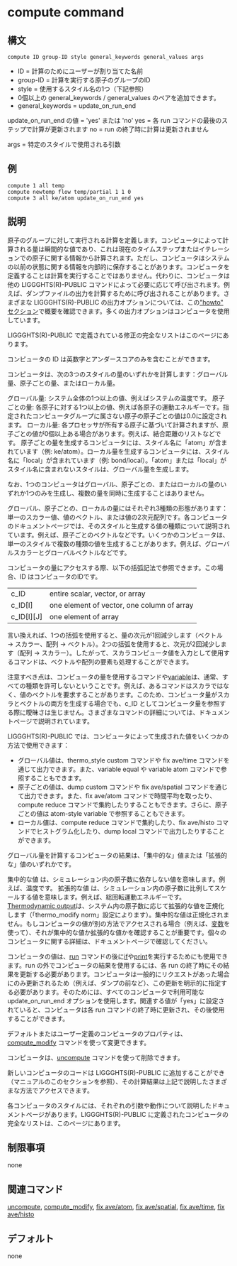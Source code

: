 # compute command

## 構文
```
compute ID group-ID style general_keywords general_values args
```

- ID = 計算のためにユーザーが割り当てた名前
- group-ID = 計算を実行する原子のグループのID
- style = 使用するスタイル名の1つ（下記参照）
- 0個以上の general_keywords / general_values のペアを追加できます。
- general_keywords = update_on_run_end

update_on_run_end の値 = 'yes' または 'no'
yes = 各 run コマンドの最後のステップで計算が更新されます
no = run の終了時に計算は更新されません

args = 特定のスタイルで使用される引数

## 例
```
compute 1 all temp
compute newtemp flow temp/partial 1 1 0
compute 3 all ke/atom update_on_run_end yes
```

## 説明
原子のグループに対して実行される計算を定義します。コンピュータによって計算される量は瞬間的な値であり、これは現在のタイムステップまたはイテレーションでの原子に関する情報から計算されます。ただし、コンピュータはシステムの以前の状態に関する情報を内部的に保存することがあります。コンピュータを定義することは計算を実行することではありません。代わりに、コンピュータは他の LIGGGHTS(R)-PUBLIC コマンドによって必要に応じて呼び出されます。例えば、ダンプファイルの出力を計算するために呼び出されることがあります。さまざまな LIGGGHTS(R)-PUBLIC の出力オプションについては、この["howto" セクション]()で概要を確認できます。多くの出力オプションはコンピュータを使用しています。

LIGGGHTS(R)-PUBLIC で定義されている修正の完全なリストはこのページにあります。

コンピュータの ID は英数字とアンダースコアのみを含むことができます。

コンピュータは、次の3つのスタイルの量のいずれかを計算します：グローバル量、原子ごとの量、またはローカル量。

グローバル量: システム全体の1つ以上の値、例えばシステムの温度です。
原子ごとの量: 各原子に対する1つ以上の値、例えば各原子の運動エネルギーです。指定されたコンピュータグループに属さない原子の原子ごとの値は0.0に設定されます。
ローカル量: 各プロセッサが所有する原子に基づいて計算されますが、原子ごとの値が0個以上ある場合があります。例えば、結合距離のリストなどです。
原子ごとの量を生成するコンピュータには、スタイル名に「atom」が含まれています（例: ke/atom）。ローカル量を生成するコンピュータには、スタイル名に「local」が含まれています（例: bond/local）。「atom」または「local」がスタイル名に含まれないスタイルは、グローバル量を生成します。

なお、1つのコンピュータはグローバル、原子ごとの、またはローカルの量のいずれか1つのみを生成し、複数の量を同時に生成することはありません。

グローバル、原子ごとの、ローカルの量にはそれぞれ3種類の形態があります：単一のスカラー値、値のベクトル、または値の2次元配列です。各コンピュータのドキュメントページでは、そのスタイルと生成する値の種類について説明されています。例えば、原子ごとのベクトルなどです。いくつかのコンピュータは、単一のスタイルで複数の種類の値を生成することがあります。例えば、グローバルスカラーとグローバルベクトルなどです。

コンピュータの量にアクセスする際、以下の括弧記法で参照できます。この場合、ID はコンピュータのIDです。

|||
|--|--|
|c_ID|	entire scalar, vector, or array|
|c_ID[I]|	one element of vector, one column of array|
|c_ID[I][J]|	one element of array|

言い換えれば、1つの括弧を使用すると、量の次元が1回減少します（ベクトル → スカラー、配列 → ベクトル）。2つの括弧を使用すると、次元が2回減少します（配列 → スカラー）。したがって、スカラコンピュータ値を入力として使用するコマンドは、ベクトルや配列の要素も処理することができます。

注意すべき点は、コンピュータの量を使用するコマンドや[variable]()は、通常、すべての種類を許可しないということです。例えば、あるコマンドはスカラではなく、値のベクトルを要求することがあります。このため、コンピュータ量がスカラとベクトルの両方を生成する場合でも、c_ID としてコンピュータ量を参照する際に曖昧さは生じません。さまざまなコマンドの詳細については、ドキュメントページで説明されています。

LIGGGHTS(R)-PUBLIC では、コンピュータによって生成された値をいくつかの方法で使用できます：
- グローバル値は、thermo_style custom コマンドや fix ave/time コマンドを通じて出力できます。また、variable equal や variable atom コマンドで参照することもできます。
- 原子ごとの値は、dump custom コマンドや fix ave/spatial コマンドを通じて出力できます。また、fix ave/atom コマンドで時間平均を取ったり、compute reduce コマンドで集約したりすることもできます。さらに、原子ごとの値は atom-style variable で参照することもできます。
- ローカル値は、compute reduce コマンドで集約したり、fix ave/histo コマンドでヒストグラム化したり、dump local コマンドで出力したりすることができます。

グローバル量を計算するコンピュータの結果は、「集中的な」値または「拡張的な」値のいずれかです。

集中的な値 は、シミュレーション内の原子数に依存しない値を意味します。例えば、温度です。
拡張的な値 は、シミュレーション内の原子数に比例してスケールする値を意味します。例えば、総回転運動エネルギーです。
[Thermodynamic output]()は、システム内の原子数に応じて拡張的な値を正規化します（「thermo_modify norm」設定によります）。集中的な値は正規化されません。もしコンピュータの値が別の方法でアクセスされる場合（例えば、[変数]()を使って）、それが集中的な値か拡張的な値かを確認することが重要です。個々のコンピュータに関する詳細は、ドキュメントページで確認してください。

コンピュータの値は、[run]() コマンドの後に[if]()や[print]()を実行するためにも使用できます。run の外でコンピュータの結果を使用するには、各 run の終了時にその結果を更新する必要があります。コンピュータは一般的にリクエストがあった場合にのみ更新されるため（例えば、ダンプの前など）、この更新を明示的に指定する必要があります。そのためには、すべてのコンピュータで利用可能な update_on_run_end オプションを使用します。関連する値が「yes」に設定されていると、コンピュータは各 run コマンドの終了時に更新され、その後使用することができます。

デフォルトまたはユーザー定義のコンピュータのプロパティは、[compute_modify]() コマンドを使って変更できます。

コンピュータは、[uncompute]() コマンドを使って削除できます。

新しいコンピュータのコードは LIGGGHTS(R)-PUBLIC に追加することができ（マニュアルのこのセクションを参照）、その計算結果は上記で説明したさまざまな方法でアクセスできます。

各コンピュータのスタイルには、それぞれの引数や動作について説明したドキュメントページがあります。LIGGGHTS(R)-PUBLIC に定義されたコンピュータの完全なリストは、このページにあります。

## 制限事項
none

## 関連コマンド
[uncompute](), [compute_modify](), [fix ave/atom](), [fix ave/spatial](), [fix ave/time](), [fix ave/histo]()

## デフォルト
none